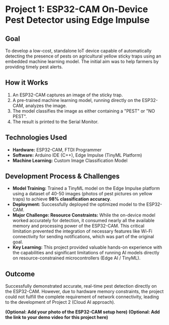 # Project 1: ESP32-CAM On-Device Pest Detector using Edge Impulse

## Goal
To develop a low-cost, standalone IoT device capable of automatically detecting the presence of pests on agricultural yellow sticky traps using an embedded machine learning model. The initial aim was to help farmers by providing timely pest alerts.

## How it Works
1.  An ESP32-CAM captures an image of the sticky trap.
2.  A pre-trained machine learning model, running directly on the ESP32-CAM, analyzes the image.
3.  The model classifies the image as either containing a "PEST" or "NO PEST".
4.  The result is printed to the Serial Monitor.

## Technologies Used
* **Hardware:** ESP32-CAM, FTDI Programmer
* **Software:** Arduino IDE (C++), Edge Impulse (TinyML Platform)
* **Machine Learning:** Custom Image Classification Model

## Development Process & Challenges
* **Model Training:** Trained a TinyML model on the Edge Impulse platform using a dataset of 40-50 images (photos of pest pictures on yellow traps) to achieve **98% classification accuracy**.
* **Deployment:** Successfully deployed the optimized model to the ESP32-CAM.
* **Major Challenge: Resource Constraints:** While the on-device model worked accurately for detection, it consumed nearly all the available memory and processing power of the ESP32-CAM. This critical limitation prevented the integration of necessary features like Wi-Fi connectivity for sending notifications, which was part of the original goal.
* **Key Learning:** This project provided valuable hands-on experience with the capabilities and significant limitations of running AI models directly on resource-constrained microcontrollers (Edge AI / TinyML).

## Outcome
Successfully demonstrated accurate, real-time pest detection directly on the ESP32-CAM. However, due to hardware memory constraints, the project could not fulfill the complete requirement of network connectivity, leading to the development of Project 2 (Cloud AI approach).

**(Optional: Add your photo of the ESP32-CAM setup here)**
**(Optional: Add the link to your demo video for this project here)**
